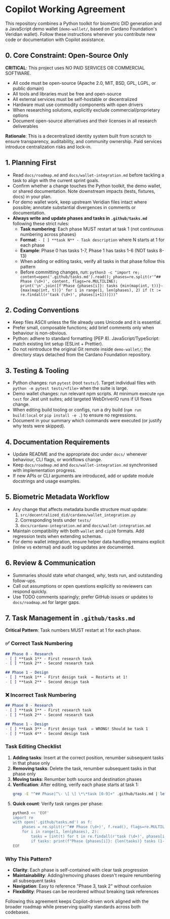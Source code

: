 # Copilot Working Agreement

This repository combines a Python toolkit for biometric DID generation and a JavaScript demo wallet (`demo-wallet/`, based on Cardano Foundation's Veridian wallet). Follow these instructions whenever you contribute new code or documentation with Copilot assistance.

## 0. Core Constraint: Open-Source Only
**CRITICAL**: This project uses NO PAID SERVICES OR COMMERCIAL SOFTWARE.
- All code must be open-source (Apache 2.0, MIT, BSD, GPL, LGPL, or public domain)
- All tools and libraries must be free and open-source
- All external services must be self-hostable or decentralized
- Hardware must use commodity components with open drivers
- When researching solutions, explicitly exclude commercial/proprietary options
- Document open-source alternatives and their licenses in all research deliverables

**Rationale**: This is a decentralized identity system built from scratch to ensure transparency, auditability, and community ownership. Paid services introduce centralization risks and lock-in.

## 1. Planning First
- Read `docs/roadmap.md` and `docs/wallet-integration.md` before tackling a task to align with the current sprint goals.
- Confirm whether a change touches the Python toolkit, the demo wallet, or shared documentation. Note downstream impacts (tests, fixtures, docs) in your plan.
- For demo wallet work, keep upstream Veridian files intact where possible; annotate substantial divergences in comments or documentation.
- **Always write and update phases and tasks in `.github/tasks.md`** following these strict rules:
  - **Task numbering**: Each phase MUST restart at task 1 (not continuous numbering across phases)
  - **Format**: `- [ ] **task N** - Task description` where N starts at 1 for each phase
  - **Example**: Phase 0 has tasks 1-7, Phase 1 has tasks 1-6 (NOT tasks 8-13)
  - When adding or editing tasks, verify all tasks in that phase follow this pattern
  - Before committing changes, run: `python3 -c "import re; content=open('.github/tasks.md').read(); phases=re.split(r'^## Phase (\d+)', content, flags=re.MULTILINE); print('\n'.join([f'Phase {phases[i]}: tasks {min(map(int, t))}-{max(map(int, t))}' for i in range(1, len(phases), 2) if (t := re.findall(r'task (\d+)', phases[i+1]))]))"`

## 2. Coding Conventions
- Keep files ASCII unless the file already uses Unicode and it is essential.
- Prefer small, composable functions; add brief comments only when behaviour is non-obvious.
- Python: adhere to standard formatting (PEP 8). JavaScript/TypeScript: match existing lint setup (ESLint + Prettier).
- Do not reintroduce the original Git remote inside `demo-wallet/`; the directory stays detached from the Cardano Foundation repository.

## 3. Testing & Tooling
- Python changes: run `pytest` (root `tests/`). Target individual files with `python -m pytest tests/<file>` when the suite is large.
- Demo wallet changes: run relevant npm scripts. At minimum execute `npm test` for Jest unit suites; add targeted WebDriverIO runs if UI flows change.
- When editing build tooling or configs, run a dry build (`npm run build:local` or `pip install -e .`) to ensure no regressions.
- Document in your summary which commands were executed (or justify why tests were skipped).

## 4. Documentation Requirements
- Update README and the appropriate doc under `docs/` whenever behaviour, CLI flags, or workflows change.
- Keep `docs/roadmap.md` and `docs/wallet-integration.md` synchronised with implementation progress.
- If new APIs or CLI arguments are introduced, add or update module docstrings and usage examples.

## 5. Biometric Metadata Workflow
- Any change that affects metadata bundle structure must update:
  1. `src/decentralized_did/cardano/wallet_integration.py`
  2. Corresponding tests under `tests/`
  3. `docs/cardano-integration.md` and `docs/wallet-integration.md`
- Maintain compatibility with both `wallet` and `cip30` formats. Add regression tests when extending schemas.
- For demo wallet integration, ensure helper data handling remains explicit (inline vs external) and audit log updates are documented.

## 6. Review & Communication
- Summaries should state *what* changed, *why*, tests run, and outstanding follow-ups.
- Call out assumptions or open questions explicitly so reviewers can respond quickly.
- Use TODO comments sparingly; prefer GitHub issues or updates to `docs/roadmap.md` for larger gaps.

## 7. Task Management in `.github/tasks.md`
**Critical Pattern**: Task numbers MUST restart at 1 for each phase.

### ✅ Correct Task Numbering
```markdown
## Phase 0 - Research
- [ ] **task 1** - First research task
- [ ] **task 2** - Second research task

## Phase 1 - Design
- [ ] **task 1** - First design task  ← Restarts at 1!
- [ ] **task 2** - Second design task
```

### ❌ Incorrect Task Numbering
```markdown
## Phase 0 - Research
- [ ] **task 1** - First research task
- [ ] **task 2** - Second research task

## Phase 1 - Design
- [ ] **task 3** - First design task  ← WRONG! Should be task 1
- [ ] **task 4** - Second design task
```

### Task Editing Checklist
1. **Adding tasks**: Insert at the correct position, renumber subsequent tasks in that phase only
2. **Removing tasks**: Delete the task, renumber subsequent tasks in that phase only
3. **Moving tasks**: Renumber both source and destination phases
4. **Verification**: After editing, verify each phase starts at task 1:
   ```bash
   grep -E "^## Phase|^\- \[ \] \*\*task [0-9]+" .github/tasks.md | less
   ```
5. **Quick count**: Verify task ranges per phase:
   ```bash
   python3 << 'EOF'
   import re
   with open('.github/tasks.md') as f:
       phases = re.split(r'^## Phase (\d+)', f.read(), flags=re.MULTILINE)
       for i in range(1, len(phases), 2):
           tasks = [int(t) for t in re.findall(r'task (\d+)', phases[i+1])]
           if tasks: print(f"Phase {phases[i]}: {len(tasks)} tasks (1-{max(tasks)})")
   EOF
   ```

### Why This Pattern?
- **Clarity**: Each phase is self-contained with clear task progression
- **Maintainability**: Adding/removing phases doesn't require renumbering all subsequent tasks
- **Navigation**: Easy to reference "Phase 3, task 2" without confusion
- **Flexibility**: Phases can be reordered without breaking task references

Following this agreement keeps Copilot-driven work aligned with the broader roadmap while preserving quality standards across both codebases.
